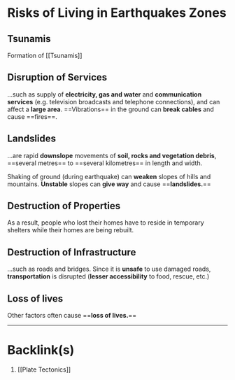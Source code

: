 # Risks of Living in Earthquakes Zones
## Tsunamis
Formation of [[Tsunamis]]

## Disruption of Services
...such as supply of **electricity, gas and water** and **communication services** (e.g. television broadcasts and telephone connections), and can affect a **large area**. ==Vibrations== in the ground can **break cables** and cause ==fires==.

## Landslides
...are rapid **downslope** movements of **soil, rocks and vegetation debris**, ==several metres== to ==several kilometres== in length and width.

Shaking of ground (during earthquake) can **weaken** slopes of hills and mountains. **Unstable** slopes can **give way** and cause ==**landslides.**==

## Destruction of Properties
As a result, people who lost their homes have to reside in temporary shelters while their homes are being rebuilt.

## Destruction of Infrastructure
...such as roads and bridges. Since it is **unsafe** to use damaged roads, **transportation** is disrupted (**lesser accessibility** to food, rescue, etc.)

## Loss of lives
Other factors often cause ==**loss of lives.**==

---
# Backlink(s)
1. [[Plate Tectonics]]